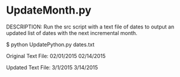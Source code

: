 UpdateMonth.py
==============
DESCRIPTION: Run the src script with a text file of dates to output an updated list of dates with the next incremental month.

$ python UpdatePython.py dates.txt

Original Text File:	
	02/01/2015
	02/14/2015

Updated Text File:
	3/1/2015
	3/14/2015
